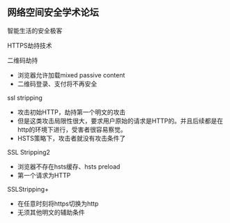 ## 网络空间安全学术论坛

智能生活的安全极客



HTTPS劫持技术

二维码劫持

- 浏览器允许加载mixed passive content
- 二维码登录、支付将不再安全

ssl stripping

- 攻击初始HTTP，劫持第一个明文的攻击
- 但是这类攻击局限性很大，要求用户原始的请求是HTTP的。并且后续都是在http的环境下进行，受害者很容易察觉。
- HSTS策略下，攻击者就没有攻击条件了

SSL Stripping2

- 浏览器不存在hsts缓存、hsts preload
- 第一个请求为HTTP

SSLStripping+

- 在任意时刻将https切换为http
- 无须其他明文的辅助条件





